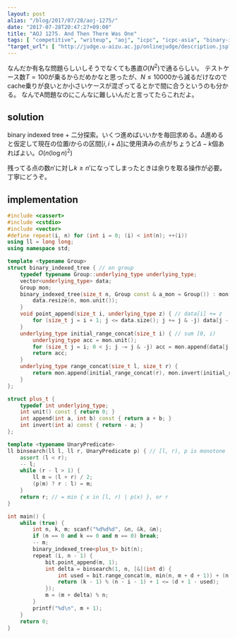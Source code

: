```yaml
---
layout: post
alias: "/blog/2017/07/28/aoj-1275/"
date: "2017-07-28T20:47:27+09:00"
title: "AOJ 1275. And Then There Was One"
tags: [ "competitive", "writeup", "aoj", "icpc", "icpc-asia", "binary-indexed-tree", "binary-search" ]
"target_url": [ "http://judge.u-aizu.ac.jp/onlinejudge/description.jsp?id=1275" ]
---
```


なんだか有名な問題らしいしそうでなくても愚直$O(N^2)$で通るらしい。
テストケース数$T = 100$が乗るからだめかなと思ったが、$N \le 10000$から減るだけなのでcache乗りが良いとか小さいケースが混ざってるとかで間に合うというのも分かる。
なんでA問題なのにこんなに難しいんだと言ってたらこれだよ。

## solution

binary indexed tree + 二分探索。いくつ進めばいいかを毎回求める。$\Delta$進めると仮定して現在の位置$i$からの区間$[i, i + \Delta]$に使用済みの点がちょうど$\Delta - k$個あればよい。$O(n (\log n)^2)$

残ってる点の数$n'$に対し$k \ge n'$になってしまったときは余りを取る操作が必要。丁寧にどうぞ。

## implementation

``` c++
#include <cassert>
#include <cstdio>
#include <vector>
#define repeat(i, n) for (int i = 0; (i) < int(n); ++(i))
using ll = long long;
using namespace std;

template <typename Group>
struct binary_indexed_tree { // on group
    typedef typename Group::underlying_type underlying_type;
    vector<underlying_type> data;
    Group mon;
    binary_indexed_tree(size_t n, Group const & a_mon = Group()) : mon(a_mon) {
        data.resize(n, mon.unit());
    }
    void point_append(size_t i, underlying_type z) { // data[i] += z
        for (size_t j = i + 1; j <= data.size(); j += j & -j) data[j - 1] = mon.append(data[j - 1], z);
    }
    underlying_type initial_range_concat(size_t i) { // sum [0, i)
        underlying_type acc = mon.unit();
        for (size_t j = i; 0 < j; j -= j & -j) acc = mon.append(data[j - 1], acc);
        return acc;
    }
    underlying_type range_concat(size_t l, size_t r) {
        return mon.append(initial_range_concat(r), mon.invert(initial_range_concat(l)));
    }
};

struct plus_t {
    typedef int underlying_type;
    int unit() const { return 0; }
    int append(int a, int b) const { return a + b; }
    int invert(int a) const { return - a; }
};

template <typename UnaryPredicate>
ll binsearch(ll l, ll r, UnaryPredicate p) { // [l, r), p is monotone
    assert (l < r);
    -- l;
    while (r - l > 1) {
        ll m = (l + r) / 2;
        (p(m) ? r : l) = m;
    }
    return r; // = min { x in [l, r) | p(x) }, or r
}

int main() {
    while (true) {
        int n, k, m; scanf("%d%d%d", &n, &k, &m);
        if (n == 0 and k == 0 and m == 0) break;
        -- m;
        binary_indexed_tree<plus_t> bit(n);
        repeat (i, n - 1) {
            bit.point_append(m, 1);
            int delta = binsearch(1, n, [&](int d) {
                int used = bit.range_concat(m, min(n, m + d + 1)) + (n < m + d + 1 ? bit.range_concat(0, m + d + 1 - n) : 0);
                return (k - 1) % (n - i - 1) + 1 <= (d + 1 - used);
            });
            m = (m + delta) % n;
        }
        printf("%d\n", m + 1);
    }
    return 0;
}
```
